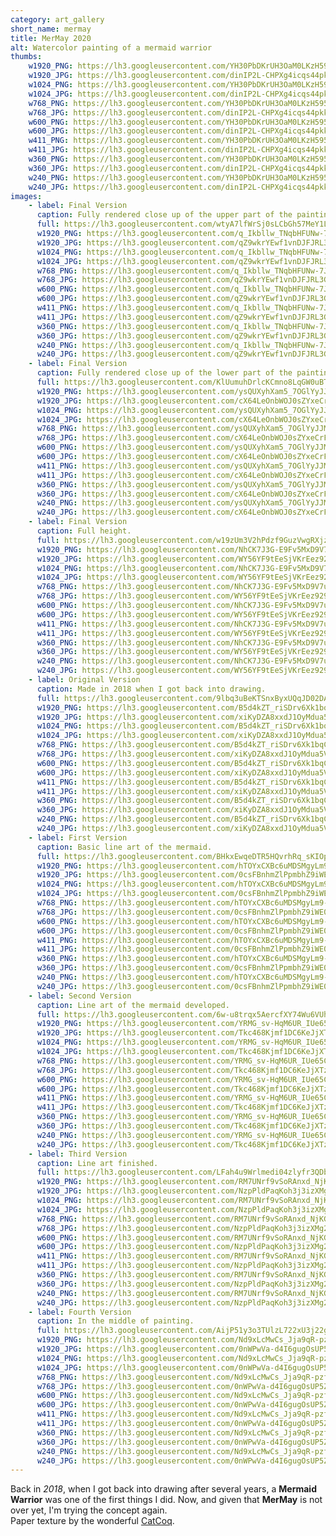 ```yaml
---
category: art_gallery
short_name: mermay
title: MerMay 2020
alt: Watercolor painting of a mermaid warrior
thumbs:
    w1920_PNG: https://lh3.googleusercontent.com/YH30PbDKrUH3OaM0LKzH5957LNFysIUZljw5xT2jABJ69hhwMwUWnX1pUw20eLyHBjqZw9bQvFXgXOuyz4tbPQ1cPdBUaQJg5mHKEq_j9NSVDcr8DGeI_MBeiCDeeIOyQwy5LbJepg=w355
    w1920_JPG: https://lh3.googleusercontent.com/dinIP2L-CHPXg4icqs44pkkKjjV0JP9GoimLmeTlV3fj_azr4Tuzg_tqRXqkekMgjM1ofkLQZ5jBKjN0jpE2iVkrz6f5hX7HQFkIPag7HOX8C99RbLslaOkmftyKv7GD-8Ue3E1_hA=w355
    w1024_PNG: https://lh3.googleusercontent.com/YH30PbDKrUH3OaM0LKzH5957LNFysIUZljw5xT2jABJ69hhwMwUWnX1pUw20eLyHBjqZw9bQvFXgXOuyz4tbPQ1cPdBUaQJg5mHKEq_j9NSVDcr8DGeI_MBeiCDeeIOyQwy5LbJepg=w284
    w1024_JPG: https://lh3.googleusercontent.com/dinIP2L-CHPXg4icqs44pkkKjjV0JP9GoimLmeTlV3fj_azr4Tuzg_tqRXqkekMgjM1ofkLQZ5jBKjN0jpE2iVkrz6f5hX7HQFkIPag7HOX8C99RbLslaOkmftyKv7GD-8Ue3E1_hA=w284
    w768_PNG: https://lh3.googleusercontent.com/YH30PbDKrUH3OaM0LKzH5957LNFysIUZljw5xT2jABJ69hhwMwUWnX1pUw20eLyHBjqZw9bQvFXgXOuyz4tbPQ1cPdBUaQJg5mHKEq_j9NSVDcr8DGeI_MBeiCDeeIOyQwy5LbJepg=w213
    w768_JPG: https://lh3.googleusercontent.com/dinIP2L-CHPXg4icqs44pkkKjjV0JP9GoimLmeTlV3fj_azr4Tuzg_tqRXqkekMgjM1ofkLQZ5jBKjN0jpE2iVkrz6f5hX7HQFkIPag7HOX8C99RbLslaOkmftyKv7GD-8Ue3E1_hA=w213
    w600_PNG: https://lh3.googleusercontent.com/YH30PbDKrUH3OaM0LKzH5957LNFysIUZljw5xT2jABJ69hhwMwUWnX1pUw20eLyHBjqZw9bQvFXgXOuyz4tbPQ1cPdBUaQJg5mHKEq_j9NSVDcr8DGeI_MBeiCDeeIOyQwy5LbJepg=w166
    w600_JPG: https://lh3.googleusercontent.com/dinIP2L-CHPXg4icqs44pkkKjjV0JP9GoimLmeTlV3fj_azr4Tuzg_tqRXqkekMgjM1ofkLQZ5jBKjN0jpE2iVkrz6f5hX7HQFkIPag7HOX8C99RbLslaOkmftyKv7GD-8Ue3E1_hA=w166
    w411_PNG: https://lh3.googleusercontent.com/YH30PbDKrUH3OaM0LKzH5957LNFysIUZljw5xT2jABJ69hhwMwUWnX1pUw20eLyHBjqZw9bQvFXgXOuyz4tbPQ1cPdBUaQJg5mHKEq_j9NSVDcr8DGeI_MBeiCDeeIOyQwy5LbJepg=w114
    w411_JPG: https://lh3.googleusercontent.com/dinIP2L-CHPXg4icqs44pkkKjjV0JP9GoimLmeTlV3fj_azr4Tuzg_tqRXqkekMgjM1ofkLQZ5jBKjN0jpE2iVkrz6f5hX7HQFkIPag7HOX8C99RbLslaOkmftyKv7GD-8Ue3E1_hA=w114
    w360_PNG: https://lh3.googleusercontent.com/YH30PbDKrUH3OaM0LKzH5957LNFysIUZljw5xT2jABJ69hhwMwUWnX1pUw20eLyHBjqZw9bQvFXgXOuyz4tbPQ1cPdBUaQJg5mHKEq_j9NSVDcr8DGeI_MBeiCDeeIOyQwy5LbJepg=w100
    w360_JPG: https://lh3.googleusercontent.com/dinIP2L-CHPXg4icqs44pkkKjjV0JP9GoimLmeTlV3fj_azr4Tuzg_tqRXqkekMgjM1ofkLQZ5jBKjN0jpE2iVkrz6f5hX7HQFkIPag7HOX8C99RbLslaOkmftyKv7GD-8Ue3E1_hA=w100
    w240_PNG: https://lh3.googleusercontent.com/YH30PbDKrUH3OaM0LKzH5957LNFysIUZljw5xT2jABJ69hhwMwUWnX1pUw20eLyHBjqZw9bQvFXgXOuyz4tbPQ1cPdBUaQJg5mHKEq_j9NSVDcr8DGeI_MBeiCDeeIOyQwy5LbJepg=w66
    w240_JPG: https://lh3.googleusercontent.com/dinIP2L-CHPXg4icqs44pkkKjjV0JP9GoimLmeTlV3fj_azr4Tuzg_tqRXqkekMgjM1ofkLQZ5jBKjN0jpE2iVkrz6f5hX7HQFkIPag7HOX8C99RbLslaOkmftyKv7GD-8Ue3E1_hA=w66
images:
    - label: Final Version
      caption: Fully rendered close up of the upper part of the painting.
      full: https://lh3.googleusercontent.com/wtyA7lfWrSj0sLCbGh57MeY1LkE6mTUFns6nl-5hWAoBRqNFVHgeQH78487v-dgIY0dLLCwSzOrykNjWvrqA-C3-Dfs_0DttfN-CMBzEJ2fMNmTFcw9m8kEZQNDI8ElD0bvgVzwKmw=w1080-h1080
      w1920_PNG: https://lh3.googleusercontent.com/q_Ikbllw_TNqbHFUNw-7JKox13sLxiaMLi8Ek1pPZODTN7i0sMAYRmQ2tvNtVw1STV1Cm-avOwbNXLBgIN8u0lDSgEErPPTtXaW9DDD86oXlpzRKekLttUyNCr3Sk55-AHXMHw8kXQ=w850
      w1920_JPG: https://lh3.googleusercontent.com/qZ9wkrYEwf1vnDJFJRL3GPxZBfOfRDJ2oapBEaiQ0wXTi8Yg-rbBc6DCG-icjLfY4LTtNUz-_7vu5NzV6P2hlKRRGZMLeICb20lx9RR6ZDBn7-aKbUMb5_z0Lt8N1R1ogHqaMEL6cg=w850
      w1024_PNG: https://lh3.googleusercontent.com/q_Ikbllw_TNqbHFUNw-7JKox13sLxiaMLi8Ek1pPZODTN7i0sMAYRmQ2tvNtVw1STV1Cm-avOwbNXLBgIN8u0lDSgEErPPTtXaW9DDD86oXlpzRKekLttUyNCr3Sk55-AHXMHw8kXQ=w711
      w1024_JPG: https://lh3.googleusercontent.com/qZ9wkrYEwf1vnDJFJRL3GPxZBfOfRDJ2oapBEaiQ0wXTi8Yg-rbBc6DCG-icjLfY4LTtNUz-_7vu5NzV6P2hlKRRGZMLeICb20lx9RR6ZDBn7-aKbUMb5_z0Lt8N1R1ogHqaMEL6cg=w711
      w768_PNG: https://lh3.googleusercontent.com/q_Ikbllw_TNqbHFUNw-7JKox13sLxiaMLi8Ek1pPZODTN7i0sMAYRmQ2tvNtVw1STV1Cm-avOwbNXLBgIN8u0lDSgEErPPTtXaW9DDD86oXlpzRKekLttUyNCr3Sk55-AHXMHw8kXQ=w533
      w768_JPG: https://lh3.googleusercontent.com/qZ9wkrYEwf1vnDJFJRL3GPxZBfOfRDJ2oapBEaiQ0wXTi8Yg-rbBc6DCG-icjLfY4LTtNUz-_7vu5NzV6P2hlKRRGZMLeICb20lx9RR6ZDBn7-aKbUMb5_z0Lt8N1R1ogHqaMEL6cg=w533
      w600_PNG: https://lh3.googleusercontent.com/q_Ikbllw_TNqbHFUNw-7JKox13sLxiaMLi8Ek1pPZODTN7i0sMAYRmQ2tvNtVw1STV1Cm-avOwbNXLBgIN8u0lDSgEErPPTtXaW9DDD86oXlpzRKekLttUyNCr3Sk55-AHXMHw8kXQ=w416
      w600_JPG: https://lh3.googleusercontent.com/qZ9wkrYEwf1vnDJFJRL3GPxZBfOfRDJ2oapBEaiQ0wXTi8Yg-rbBc6DCG-icjLfY4LTtNUz-_7vu5NzV6P2hlKRRGZMLeICb20lx9RR6ZDBn7-aKbUMb5_z0Lt8N1R1ogHqaMEL6cg=w416
      w411_PNG: https://lh3.googleusercontent.com/q_Ikbllw_TNqbHFUNw-7JKox13sLxiaMLi8Ek1pPZODTN7i0sMAYRmQ2tvNtVw1STV1Cm-avOwbNXLBgIN8u0lDSgEErPPTtXaW9DDD86oXlpzRKekLttUyNCr3Sk55-AHXMHw8kXQ=w285
      w411_JPG: https://lh3.googleusercontent.com/qZ9wkrYEwf1vnDJFJRL3GPxZBfOfRDJ2oapBEaiQ0wXTi8Yg-rbBc6DCG-icjLfY4LTtNUz-_7vu5NzV6P2hlKRRGZMLeICb20lx9RR6ZDBn7-aKbUMb5_z0Lt8N1R1ogHqaMEL6cg=w285
      w360_PNG: https://lh3.googleusercontent.com/q_Ikbllw_TNqbHFUNw-7JKox13sLxiaMLi8Ek1pPZODTN7i0sMAYRmQ2tvNtVw1STV1Cm-avOwbNXLBgIN8u0lDSgEErPPTtXaW9DDD86oXlpzRKekLttUyNCr3Sk55-AHXMHw8kXQ=w250
      w360_JPG: https://lh3.googleusercontent.com/qZ9wkrYEwf1vnDJFJRL3GPxZBfOfRDJ2oapBEaiQ0wXTi8Yg-rbBc6DCG-icjLfY4LTtNUz-_7vu5NzV6P2hlKRRGZMLeICb20lx9RR6ZDBn7-aKbUMb5_z0Lt8N1R1ogHqaMEL6cg=w250
      w240_PNG: https://lh3.googleusercontent.com/q_Ikbllw_TNqbHFUNw-7JKox13sLxiaMLi8Ek1pPZODTN7i0sMAYRmQ2tvNtVw1STV1Cm-avOwbNXLBgIN8u0lDSgEErPPTtXaW9DDD86oXlpzRKekLttUyNCr3Sk55-AHXMHw8kXQ=w166
      w240_JPG: https://lh3.googleusercontent.com/qZ9wkrYEwf1vnDJFJRL3GPxZBfOfRDJ2oapBEaiQ0wXTi8Yg-rbBc6DCG-icjLfY4LTtNUz-_7vu5NzV6P2hlKRRGZMLeICb20lx9RR6ZDBn7-aKbUMb5_z0Lt8N1R1ogHqaMEL6cg=w166
    - label: Final Version
      caption: Fully rendered close up of the lower part of the painting.
      full: https://lh3.googleusercontent.com/KlUumuhDrlcKCmno8LqGW0uBTWxVA02jO6UUMiRbKlHutvJ3NVmm5tHRjDiM7vz93fanM1SkeipeOA6fZwaLezYRDdc-SBwyEQ9prgwhg8tHlQjZgW1ZZYYw277UiUpo6_GKGQFVyg=w1080-h1080
      w1920_PNG: https://lh3.googleusercontent.com/ysQUXyhXam5_7OGlYyJJM4o1BItO3rklJk2H1Rjn5zwsqnG23MNriuFYeupljtKh5rXvSzCkqlsSbBB0YrZFkAfVvQJ0EMKk5Q0wkvK1BQxYw53UByoAi8YkLJIAO3GVKYBLpotyKg=w850
      w1920_JPG: https://lh3.googleusercontent.com/cX64LeOnbWOJ0sZYxeCrFz919RSf3nLjBalIkvTQqIOVcozk2vuKQml1Pzfu4m8ImZWN5wv1L6dKx493pbCUw1tqCJo-68gV0waLR4R4gsUfeiYlURh00dwkBdDTfrmJ-jRoxHWpLA=w850
      w1024_PNG: https://lh3.googleusercontent.com/ysQUXyhXam5_7OGlYyJJM4o1BItO3rklJk2H1Rjn5zwsqnG23MNriuFYeupljtKh5rXvSzCkqlsSbBB0YrZFkAfVvQJ0EMKk5Q0wkvK1BQxYw53UByoAi8YkLJIAO3GVKYBLpotyKg=w711
      w1024_JPG: https://lh3.googleusercontent.com/cX64LeOnbWOJ0sZYxeCrFz919RSf3nLjBalIkvTQqIOVcozk2vuKQml1Pzfu4m8ImZWN5wv1L6dKx493pbCUw1tqCJo-68gV0waLR4R4gsUfeiYlURh00dwkBdDTfrmJ-jRoxHWpLA=w711
      w768_PNG: https://lh3.googleusercontent.com/ysQUXyhXam5_7OGlYyJJM4o1BItO3rklJk2H1Rjn5zwsqnG23MNriuFYeupljtKh5rXvSzCkqlsSbBB0YrZFkAfVvQJ0EMKk5Q0wkvK1BQxYw53UByoAi8YkLJIAO3GVKYBLpotyKg=w533
      w768_JPG: https://lh3.googleusercontent.com/cX64LeOnbWOJ0sZYxeCrFz919RSf3nLjBalIkvTQqIOVcozk2vuKQml1Pzfu4m8ImZWN5wv1L6dKx493pbCUw1tqCJo-68gV0waLR4R4gsUfeiYlURh00dwkBdDTfrmJ-jRoxHWpLA=w533
      w600_PNG: https://lh3.googleusercontent.com/ysQUXyhXam5_7OGlYyJJM4o1BItO3rklJk2H1Rjn5zwsqnG23MNriuFYeupljtKh5rXvSzCkqlsSbBB0YrZFkAfVvQJ0EMKk5Q0wkvK1BQxYw53UByoAi8YkLJIAO3GVKYBLpotyKg=w416
      w600_JPG: https://lh3.googleusercontent.com/cX64LeOnbWOJ0sZYxeCrFz919RSf3nLjBalIkvTQqIOVcozk2vuKQml1Pzfu4m8ImZWN5wv1L6dKx493pbCUw1tqCJo-68gV0waLR4R4gsUfeiYlURh00dwkBdDTfrmJ-jRoxHWpLA=w416
      w411_PNG: https://lh3.googleusercontent.com/ysQUXyhXam5_7OGlYyJJM4o1BItO3rklJk2H1Rjn5zwsqnG23MNriuFYeupljtKh5rXvSzCkqlsSbBB0YrZFkAfVvQJ0EMKk5Q0wkvK1BQxYw53UByoAi8YkLJIAO3GVKYBLpotyKg=w285
      w411_JPG: https://lh3.googleusercontent.com/cX64LeOnbWOJ0sZYxeCrFz919RSf3nLjBalIkvTQqIOVcozk2vuKQml1Pzfu4m8ImZWN5wv1L6dKx493pbCUw1tqCJo-68gV0waLR4R4gsUfeiYlURh00dwkBdDTfrmJ-jRoxHWpLA=w285
      w360_PNG: https://lh3.googleusercontent.com/ysQUXyhXam5_7OGlYyJJM4o1BItO3rklJk2H1Rjn5zwsqnG23MNriuFYeupljtKh5rXvSzCkqlsSbBB0YrZFkAfVvQJ0EMKk5Q0wkvK1BQxYw53UByoAi8YkLJIAO3GVKYBLpotyKg=w250
      w360_JPG: https://lh3.googleusercontent.com/cX64LeOnbWOJ0sZYxeCrFz919RSf3nLjBalIkvTQqIOVcozk2vuKQml1Pzfu4m8ImZWN5wv1L6dKx493pbCUw1tqCJo-68gV0waLR4R4gsUfeiYlURh00dwkBdDTfrmJ-jRoxHWpLA=w250
      w240_PNG: https://lh3.googleusercontent.com/ysQUXyhXam5_7OGlYyJJM4o1BItO3rklJk2H1Rjn5zwsqnG23MNriuFYeupljtKh5rXvSzCkqlsSbBB0YrZFkAfVvQJ0EMKk5Q0wkvK1BQxYw53UByoAi8YkLJIAO3GVKYBLpotyKg=w166
      w240_JPG: https://lh3.googleusercontent.com/cX64LeOnbWOJ0sZYxeCrFz919RSf3nLjBalIkvTQqIOVcozk2vuKQml1Pzfu4m8ImZWN5wv1L6dKx493pbCUw1tqCJo-68gV0waLR4R4gsUfeiYlURh00dwkBdDTfrmJ-jRoxHWpLA=w166
    - label: Final Version
      caption: Full height.
      full: https://lh3.googleusercontent.com/w19zUm3V2hPdzf9GuzVwgRXjzDiBeBB5l8KaUoLq4oMBAKIKITjlsh7GCSOFW9nN90HBhYGH5HeDCAy8RvZ9iOoCr6sr3Gu2j2WV0JpISvwX7jDR0pyxyYRT-6tAhFpFO9ceMIsP-w=w1080-h1080
      w1920_PNG: https://lh3.googleusercontent.com/NhCK7J3G-E9Fv5MxD9V7uJQP7Aka-0xuqxN96m50FU4nl-1-UTa4KrO9DJ5MvqMaMr-p-cbj9HZisdwneMVoP7hiASPUsBa9zTUq40FOda7gL3wN4YE3kMoWyiM3G57g82-7Nk1DuQ=w850
      w1920_JPG: https://lh3.googleusercontent.com/WY56YF9tEeSjVKrEez929vUjkIITK1hSh_v7HTNIOfxaPSw-kNal2PZx420rousA58rdckJ872TKGAPudvMSRY_ImmI64LfC6DRtI68_I61pj5RI4nzGSMHWT3YU5Bqs7BAX_QdKAg=w850
      w1024_PNG: https://lh3.googleusercontent.com/NhCK7J3G-E9Fv5MxD9V7uJQP7Aka-0xuqxN96m50FU4nl-1-UTa4KrO9DJ5MvqMaMr-p-cbj9HZisdwneMVoP7hiASPUsBa9zTUq40FOda7gL3wN4YE3kMoWyiM3G57g82-7Nk1DuQ=w711
      w1024_JPG: https://lh3.googleusercontent.com/WY56YF9tEeSjVKrEez929vUjkIITK1hSh_v7HTNIOfxaPSw-kNal2PZx420rousA58rdckJ872TKGAPudvMSRY_ImmI64LfC6DRtI68_I61pj5RI4nzGSMHWT3YU5Bqs7BAX_QdKAg=w711
      w768_PNG: https://lh3.googleusercontent.com/NhCK7J3G-E9Fv5MxD9V7uJQP7Aka-0xuqxN96m50FU4nl-1-UTa4KrO9DJ5MvqMaMr-p-cbj9HZisdwneMVoP7hiASPUsBa9zTUq40FOda7gL3wN4YE3kMoWyiM3G57g82-7Nk1DuQ=w533
      w768_JPG: https://lh3.googleusercontent.com/WY56YF9tEeSjVKrEez929vUjkIITK1hSh_v7HTNIOfxaPSw-kNal2PZx420rousA58rdckJ872TKGAPudvMSRY_ImmI64LfC6DRtI68_I61pj5RI4nzGSMHWT3YU5Bqs7BAX_QdKAg=w533
      w600_PNG: https://lh3.googleusercontent.com/NhCK7J3G-E9Fv5MxD9V7uJQP7Aka-0xuqxN96m50FU4nl-1-UTa4KrO9DJ5MvqMaMr-p-cbj9HZisdwneMVoP7hiASPUsBa9zTUq40FOda7gL3wN4YE3kMoWyiM3G57g82-7Nk1DuQ=w416
      w600_JPG: https://lh3.googleusercontent.com/WY56YF9tEeSjVKrEez929vUjkIITK1hSh_v7HTNIOfxaPSw-kNal2PZx420rousA58rdckJ872TKGAPudvMSRY_ImmI64LfC6DRtI68_I61pj5RI4nzGSMHWT3YU5Bqs7BAX_QdKAg=w416
      w411_PNG: https://lh3.googleusercontent.com/NhCK7J3G-E9Fv5MxD9V7uJQP7Aka-0xuqxN96m50FU4nl-1-UTa4KrO9DJ5MvqMaMr-p-cbj9HZisdwneMVoP7hiASPUsBa9zTUq40FOda7gL3wN4YE3kMoWyiM3G57g82-7Nk1DuQ=w285
      w411_JPG: https://lh3.googleusercontent.com/WY56YF9tEeSjVKrEez929vUjkIITK1hSh_v7HTNIOfxaPSw-kNal2PZx420rousA58rdckJ872TKGAPudvMSRY_ImmI64LfC6DRtI68_I61pj5RI4nzGSMHWT3YU5Bqs7BAX_QdKAg=w285
      w360_PNG: https://lh3.googleusercontent.com/NhCK7J3G-E9Fv5MxD9V7uJQP7Aka-0xuqxN96m50FU4nl-1-UTa4KrO9DJ5MvqMaMr-p-cbj9HZisdwneMVoP7hiASPUsBa9zTUq40FOda7gL3wN4YE3kMoWyiM3G57g82-7Nk1DuQ=w250
      w360_JPG: https://lh3.googleusercontent.com/WY56YF9tEeSjVKrEez929vUjkIITK1hSh_v7HTNIOfxaPSw-kNal2PZx420rousA58rdckJ872TKGAPudvMSRY_ImmI64LfC6DRtI68_I61pj5RI4nzGSMHWT3YU5Bqs7BAX_QdKAg=w250
      w240_PNG: https://lh3.googleusercontent.com/NhCK7J3G-E9Fv5MxD9V7uJQP7Aka-0xuqxN96m50FU4nl-1-UTa4KrO9DJ5MvqMaMr-p-cbj9HZisdwneMVoP7hiASPUsBa9zTUq40FOda7gL3wN4YE3kMoWyiM3G57g82-7Nk1DuQ=w166
      w240_JPG: https://lh3.googleusercontent.com/WY56YF9tEeSjVKrEez929vUjkIITK1hSh_v7HTNIOfxaPSw-kNal2PZx420rousA58rdckJ872TKGAPudvMSRY_ImmI64LfC6DRtI68_I61pj5RI4nzGSMHWT3YU5Bqs7BAX_QdKAg=w166
    - label: Original Version
      caption: Made in 2018 when I got back into drawing.
      full: https://lh3.googleusercontent.com/9lbq3uBeKTSnxByxUQqJD02DA4GyZIQpOWAKpBuq-a94xWKvWvaDVXxGeAFM8GdA1RlnWvMzoRHnYJyuT4xul_9OdgySFozhSlqGg1iSSLRMWcMtnzUWOff0csTlE00v2wLPT0X0wA=w1080-h1080
      w1920_PNG: https://lh3.googleusercontent.com/B5d4kZT_riSDrv6Xk1bqC8VsgxFfPezPyr9OCa1aVvf67WejJ0vGEIqxVCEWUL7bixRR9wo9KxmZCX6vEM4qi3l4He6DB-5pvgQGLi1xy9E7tXzy3YJsXU6Y7gXEiidBf9vihStm_w=w850
      w1920_JPG: https://lh3.googleusercontent.com/xiKyDZA8xxdJ1OyMdua5V3--LjdOe6r6gg4MZ4-AtRmOGi6smypsCt_SIZGBysHIQ-E_vpi1rZbb4hbfHJ22vbIhyU6shya2zlT2ie4pCRl1j549RBGMBD_sizFVNNdX4Bk-WcwiUQ=w850
      w1024_PNG: https://lh3.googleusercontent.com/B5d4kZT_riSDrv6Xk1bqC8VsgxFfPezPyr9OCa1aVvf67WejJ0vGEIqxVCEWUL7bixRR9wo9KxmZCX6vEM4qi3l4He6DB-5pvgQGLi1xy9E7tXzy3YJsXU6Y7gXEiidBf9vihStm_w=w711
      w1024_JPG: https://lh3.googleusercontent.com/xiKyDZA8xxdJ1OyMdua5V3--LjdOe6r6gg4MZ4-AtRmOGi6smypsCt_SIZGBysHIQ-E_vpi1rZbb4hbfHJ22vbIhyU6shya2zlT2ie4pCRl1j549RBGMBD_sizFVNNdX4Bk-WcwiUQ=w711
      w768_PNG: https://lh3.googleusercontent.com/B5d4kZT_riSDrv6Xk1bqC8VsgxFfPezPyr9OCa1aVvf67WejJ0vGEIqxVCEWUL7bixRR9wo9KxmZCX6vEM4qi3l4He6DB-5pvgQGLi1xy9E7tXzy3YJsXU6Y7gXEiidBf9vihStm_w=w533
      w768_JPG: https://lh3.googleusercontent.com/xiKyDZA8xxdJ1OyMdua5V3--LjdOe6r6gg4MZ4-AtRmOGi6smypsCt_SIZGBysHIQ-E_vpi1rZbb4hbfHJ22vbIhyU6shya2zlT2ie4pCRl1j549RBGMBD_sizFVNNdX4Bk-WcwiUQ=w533
      w600_PNG: https://lh3.googleusercontent.com/B5d4kZT_riSDrv6Xk1bqC8VsgxFfPezPyr9OCa1aVvf67WejJ0vGEIqxVCEWUL7bixRR9wo9KxmZCX6vEM4qi3l4He6DB-5pvgQGLi1xy9E7tXzy3YJsXU6Y7gXEiidBf9vihStm_w=w416
      w600_JPG: https://lh3.googleusercontent.com/xiKyDZA8xxdJ1OyMdua5V3--LjdOe6r6gg4MZ4-AtRmOGi6smypsCt_SIZGBysHIQ-E_vpi1rZbb4hbfHJ22vbIhyU6shya2zlT2ie4pCRl1j549RBGMBD_sizFVNNdX4Bk-WcwiUQ=w416
      w411_PNG: https://lh3.googleusercontent.com/B5d4kZT_riSDrv6Xk1bqC8VsgxFfPezPyr9OCa1aVvf67WejJ0vGEIqxVCEWUL7bixRR9wo9KxmZCX6vEM4qi3l4He6DB-5pvgQGLi1xy9E7tXzy3YJsXU6Y7gXEiidBf9vihStm_w=w285
      w411_JPG: https://lh3.googleusercontent.com/xiKyDZA8xxdJ1OyMdua5V3--LjdOe6r6gg4MZ4-AtRmOGi6smypsCt_SIZGBysHIQ-E_vpi1rZbb4hbfHJ22vbIhyU6shya2zlT2ie4pCRl1j549RBGMBD_sizFVNNdX4Bk-WcwiUQ=w285
      w360_PNG: https://lh3.googleusercontent.com/B5d4kZT_riSDrv6Xk1bqC8VsgxFfPezPyr9OCa1aVvf67WejJ0vGEIqxVCEWUL7bixRR9wo9KxmZCX6vEM4qi3l4He6DB-5pvgQGLi1xy9E7tXzy3YJsXU6Y7gXEiidBf9vihStm_w=w250
      w360_JPG: https://lh3.googleusercontent.com/xiKyDZA8xxdJ1OyMdua5V3--LjdOe6r6gg4MZ4-AtRmOGi6smypsCt_SIZGBysHIQ-E_vpi1rZbb4hbfHJ22vbIhyU6shya2zlT2ie4pCRl1j549RBGMBD_sizFVNNdX4Bk-WcwiUQ=w250
      w240_PNG: https://lh3.googleusercontent.com/B5d4kZT_riSDrv6Xk1bqC8VsgxFfPezPyr9OCa1aVvf67WejJ0vGEIqxVCEWUL7bixRR9wo9KxmZCX6vEM4qi3l4He6DB-5pvgQGLi1xy9E7tXzy3YJsXU6Y7gXEiidBf9vihStm_w=w166
      w240_JPG: https://lh3.googleusercontent.com/xiKyDZA8xxdJ1OyMdua5V3--LjdOe6r6gg4MZ4-AtRmOGi6smypsCt_SIZGBysHIQ-E_vpi1rZbb4hbfHJ22vbIhyU6shya2zlT2ie4pCRl1j549RBGMBD_sizFVNNdX4Bk-WcwiUQ=w166
    - label: First Version
      caption: Basic line art of the mermaid.
      full: https://lh3.googleusercontent.com/BHkxEwqeDTR5HQvrhRq_sKIOpJefLOgu4wbOdY-_LxUsAHi7y_W9aMz-4KHZGSAOUyDkOSW2iRWjzuZaNSjF4yR19f5Y_plZK6FINhEMuOfnGC0ihq7zooPgFhz0yHIR9kY5HKcaEg=w1080-h1080
      w1920_PNG: https://lh3.googleusercontent.com/hTOYxCXBc6uMDSMgyLm9-r8njfzjCif06Kkt3GUbJlfSYIeLoMKIZQvTM123Nd6jS166P-1KMQ-I8lO6jAd-aB7QGlgZ6ovW2zAJDHKMhZDr_7-xRrA03JTFKjmRl9cPrR9rjog01g=w850
      w1920_JPG: https://lh3.googleusercontent.com/0csFBnhmZlPpmbhZ9iWE0_AVt5zEX_PFlH5dGAb5Rd7a2h8QjyoWqnSdCrK_wqx8X7-FbqlumJEl0Jq8QvrWp5NFvs2y5c4z066JMRVLCX5wnCfj1d0dFDHiiyGLY1lqQmZG2fTAxQ=w850
      w1024_PNG: https://lh3.googleusercontent.com/hTOYxCXBc6uMDSMgyLm9-r8njfzjCif06Kkt3GUbJlfSYIeLoMKIZQvTM123Nd6jS166P-1KMQ-I8lO6jAd-aB7QGlgZ6ovW2zAJDHKMhZDr_7-xRrA03JTFKjmRl9cPrR9rjog01g=w711
      w1024_JPG: https://lh3.googleusercontent.com/0csFBnhmZlPpmbhZ9iWE0_AVt5zEX_PFlH5dGAb5Rd7a2h8QjyoWqnSdCrK_wqx8X7-FbqlumJEl0Jq8QvrWp5NFvs2y5c4z066JMRVLCX5wnCfj1d0dFDHiiyGLY1lqQmZG2fTAxQ=w711
      w768_PNG: https://lh3.googleusercontent.com/hTOYxCXBc6uMDSMgyLm9-r8njfzjCif06Kkt3GUbJlfSYIeLoMKIZQvTM123Nd6jS166P-1KMQ-I8lO6jAd-aB7QGlgZ6ovW2zAJDHKMhZDr_7-xRrA03JTFKjmRl9cPrR9rjog01g=w533
      w768_JPG: https://lh3.googleusercontent.com/0csFBnhmZlPpmbhZ9iWE0_AVt5zEX_PFlH5dGAb5Rd7a2h8QjyoWqnSdCrK_wqx8X7-FbqlumJEl0Jq8QvrWp5NFvs2y5c4z066JMRVLCX5wnCfj1d0dFDHiiyGLY1lqQmZG2fTAxQ=w533
      w600_PNG: https://lh3.googleusercontent.com/hTOYxCXBc6uMDSMgyLm9-r8njfzjCif06Kkt3GUbJlfSYIeLoMKIZQvTM123Nd6jS166P-1KMQ-I8lO6jAd-aB7QGlgZ6ovW2zAJDHKMhZDr_7-xRrA03JTFKjmRl9cPrR9rjog01g=w416
      w600_JPG: https://lh3.googleusercontent.com/0csFBnhmZlPpmbhZ9iWE0_AVt5zEX_PFlH5dGAb5Rd7a2h8QjyoWqnSdCrK_wqx8X7-FbqlumJEl0Jq8QvrWp5NFvs2y5c4z066JMRVLCX5wnCfj1d0dFDHiiyGLY1lqQmZG2fTAxQ=w416
      w411_PNG: https://lh3.googleusercontent.com/hTOYxCXBc6uMDSMgyLm9-r8njfzjCif06Kkt3GUbJlfSYIeLoMKIZQvTM123Nd6jS166P-1KMQ-I8lO6jAd-aB7QGlgZ6ovW2zAJDHKMhZDr_7-xRrA03JTFKjmRl9cPrR9rjog01g=w285
      w411_JPG: https://lh3.googleusercontent.com/0csFBnhmZlPpmbhZ9iWE0_AVt5zEX_PFlH5dGAb5Rd7a2h8QjyoWqnSdCrK_wqx8X7-FbqlumJEl0Jq8QvrWp5NFvs2y5c4z066JMRVLCX5wnCfj1d0dFDHiiyGLY1lqQmZG2fTAxQ=w285
      w360_PNG: https://lh3.googleusercontent.com/hTOYxCXBc6uMDSMgyLm9-r8njfzjCif06Kkt3GUbJlfSYIeLoMKIZQvTM123Nd6jS166P-1KMQ-I8lO6jAd-aB7QGlgZ6ovW2zAJDHKMhZDr_7-xRrA03JTFKjmRl9cPrR9rjog01g=w250
      w360_JPG: https://lh3.googleusercontent.com/0csFBnhmZlPpmbhZ9iWE0_AVt5zEX_PFlH5dGAb5Rd7a2h8QjyoWqnSdCrK_wqx8X7-FbqlumJEl0Jq8QvrWp5NFvs2y5c4z066JMRVLCX5wnCfj1d0dFDHiiyGLY1lqQmZG2fTAxQ=w250
      w240_PNG: https://lh3.googleusercontent.com/hTOYxCXBc6uMDSMgyLm9-r8njfzjCif06Kkt3GUbJlfSYIeLoMKIZQvTM123Nd6jS166P-1KMQ-I8lO6jAd-aB7QGlgZ6ovW2zAJDHKMhZDr_7-xRrA03JTFKjmRl9cPrR9rjog01g=w166
      w240_JPG: https://lh3.googleusercontent.com/0csFBnhmZlPpmbhZ9iWE0_AVt5zEX_PFlH5dGAb5Rd7a2h8QjyoWqnSdCrK_wqx8X7-FbqlumJEl0Jq8QvrWp5NFvs2y5c4z066JMRVLCX5wnCfj1d0dFDHiiyGLY1lqQmZG2fTAxQ=w166
    - label: Second Version
      caption: Line art of the mermaid developed.
      full: https://lh3.googleusercontent.com/6w-u8trqx5AercfXY74Wu6VUh3MC08uNDI6cDaCN_B0vd-Ht-mPD3KnLBiSdzgtrJloO_XauOjSAM17FvcmQP1u02B44qW3NY4PzmDpLrFIsiMiemQtNLwzRrn-YsLSlsRTY_8YCqA=w1080-h1080
      w1920_PNG: https://lh3.googleusercontent.com/YRMG_sv-HqM6UR_IUe65Co9q_m3-noCeNDsaZew7GqoXSeX4d5ACwdHXgFDZIUrpngevypCdARtin10ZmYbjYd0J2xGXvDfzKdI55eg-WILDH_F_PlCfzusQ5TbFSztqlou3BQyXAg=w850
      w1920_JPG: https://lh3.googleusercontent.com/Tkc468Kjmf1DC6KeJjXTz_mCYkuQ9d4HkM8jveG-_sHyfEtZ0QY4EpNxGIf5d_KYkikb9brQ2Q7cW0wTkIVrL2K0CotLZ_FXya32dFufl3_qWNtk9-OkrBNC1QqjQqh0iaxmGDTXlQ=w850
      w1024_PNG: https://lh3.googleusercontent.com/YRMG_sv-HqM6UR_IUe65Co9q_m3-noCeNDsaZew7GqoXSeX4d5ACwdHXgFDZIUrpngevypCdARtin10ZmYbjYd0J2xGXvDfzKdI55eg-WILDH_F_PlCfzusQ5TbFSztqlou3BQyXAg=w711
      w1024_JPG: https://lh3.googleusercontent.com/Tkc468Kjmf1DC6KeJjXTz_mCYkuQ9d4HkM8jveG-_sHyfEtZ0QY4EpNxGIf5d_KYkikb9brQ2Q7cW0wTkIVrL2K0CotLZ_FXya32dFufl3_qWNtk9-OkrBNC1QqjQqh0iaxmGDTXlQ=w711
      w768_PNG: https://lh3.googleusercontent.com/YRMG_sv-HqM6UR_IUe65Co9q_m3-noCeNDsaZew7GqoXSeX4d5ACwdHXgFDZIUrpngevypCdARtin10ZmYbjYd0J2xGXvDfzKdI55eg-WILDH_F_PlCfzusQ5TbFSztqlou3BQyXAg=w533
      w768_JPG: https://lh3.googleusercontent.com/Tkc468Kjmf1DC6KeJjXTz_mCYkuQ9d4HkM8jveG-_sHyfEtZ0QY4EpNxGIf5d_KYkikb9brQ2Q7cW0wTkIVrL2K0CotLZ_FXya32dFufl3_qWNtk9-OkrBNC1QqjQqh0iaxmGDTXlQ=w533
      w600_PNG: https://lh3.googleusercontent.com/YRMG_sv-HqM6UR_IUe65Co9q_m3-noCeNDsaZew7GqoXSeX4d5ACwdHXgFDZIUrpngevypCdARtin10ZmYbjYd0J2xGXvDfzKdI55eg-WILDH_F_PlCfzusQ5TbFSztqlou3BQyXAg=w416
      w600_JPG: https://lh3.googleusercontent.com/Tkc468Kjmf1DC6KeJjXTz_mCYkuQ9d4HkM8jveG-_sHyfEtZ0QY4EpNxGIf5d_KYkikb9brQ2Q7cW0wTkIVrL2K0CotLZ_FXya32dFufl3_qWNtk9-OkrBNC1QqjQqh0iaxmGDTXlQ=w416
      w411_PNG: https://lh3.googleusercontent.com/YRMG_sv-HqM6UR_IUe65Co9q_m3-noCeNDsaZew7GqoXSeX4d5ACwdHXgFDZIUrpngevypCdARtin10ZmYbjYd0J2xGXvDfzKdI55eg-WILDH_F_PlCfzusQ5TbFSztqlou3BQyXAg=w285
      w411_JPG: https://lh3.googleusercontent.com/Tkc468Kjmf1DC6KeJjXTz_mCYkuQ9d4HkM8jveG-_sHyfEtZ0QY4EpNxGIf5d_KYkikb9brQ2Q7cW0wTkIVrL2K0CotLZ_FXya32dFufl3_qWNtk9-OkrBNC1QqjQqh0iaxmGDTXlQ=w285
      w360_PNG: https://lh3.googleusercontent.com/YRMG_sv-HqM6UR_IUe65Co9q_m3-noCeNDsaZew7GqoXSeX4d5ACwdHXgFDZIUrpngevypCdARtin10ZmYbjYd0J2xGXvDfzKdI55eg-WILDH_F_PlCfzusQ5TbFSztqlou3BQyXAg=w250
      w360_JPG: https://lh3.googleusercontent.com/Tkc468Kjmf1DC6KeJjXTz_mCYkuQ9d4HkM8jveG-_sHyfEtZ0QY4EpNxGIf5d_KYkikb9brQ2Q7cW0wTkIVrL2K0CotLZ_FXya32dFufl3_qWNtk9-OkrBNC1QqjQqh0iaxmGDTXlQ=w250
      w240_PNG: https://lh3.googleusercontent.com/YRMG_sv-HqM6UR_IUe65Co9q_m3-noCeNDsaZew7GqoXSeX4d5ACwdHXgFDZIUrpngevypCdARtin10ZmYbjYd0J2xGXvDfzKdI55eg-WILDH_F_PlCfzusQ5TbFSztqlou3BQyXAg=w166
      w240_JPG: https://lh3.googleusercontent.com/Tkc468Kjmf1DC6KeJjXTz_mCYkuQ9d4HkM8jveG-_sHyfEtZ0QY4EpNxGIf5d_KYkikb9brQ2Q7cW0wTkIVrL2K0CotLZ_FXya32dFufl3_qWNtk9-OkrBNC1QqjQqh0iaxmGDTXlQ=w166
    - label: Third Version
      caption: Line art finished.
      full: https://lh3.googleusercontent.com/LFah4u9Wrlmedi04zlyfr3QDbv8UZAA2bBQfgOpQZxb0m9vLhWA9RYRW_nfd9BZ8e74zTJjkl3Vj6axa5maBObBXE7ZSY-v5nSlT9iR6FgPBHlKfSzhw3SZu5egqtvZnrXiWUnaA8g=w1080-h1080
      w1920_PNG: https://lh3.googleusercontent.com/RM7UNrf9vSoRAnxd_NjKG13B5WXlblUOnZNQ38QxA1Xt5up5Tzm2gdxcYM_hqLqGwnEAKUnyYOcUxGylMzsP_dfeP-a0HJ3CqMzSWX-zmXFm15LWINL4NZuuEqNTalTkCM-un8Ev5g=w850
      w1920_JPG: https://lh3.googleusercontent.com/NzpPldPaqKoh3j3izXMg2yZI9XiPzg9Q86dMAkkWvCLNeyXXKpXImQBOgpMzbFAot6fUeavcRqvTpDs_iq1b1blpmqNW48oqQaBGNzpDOtegKDgpkr25D0xC6jHimDhz8YphD9eXKg=w850
      w1024_PNG: https://lh3.googleusercontent.com/RM7UNrf9vSoRAnxd_NjKG13B5WXlblUOnZNQ38QxA1Xt5up5Tzm2gdxcYM_hqLqGwnEAKUnyYOcUxGylMzsP_dfeP-a0HJ3CqMzSWX-zmXFm15LWINL4NZuuEqNTalTkCM-un8Ev5g=w711
      w1024_JPG: https://lh3.googleusercontent.com/NzpPldPaqKoh3j3izXMg2yZI9XiPzg9Q86dMAkkWvCLNeyXXKpXImQBOgpMzbFAot6fUeavcRqvTpDs_iq1b1blpmqNW48oqQaBGNzpDOtegKDgpkr25D0xC6jHimDhz8YphD9eXKg=w711
      w768_PNG: https://lh3.googleusercontent.com/RM7UNrf9vSoRAnxd_NjKG13B5WXlblUOnZNQ38QxA1Xt5up5Tzm2gdxcYM_hqLqGwnEAKUnyYOcUxGylMzsP_dfeP-a0HJ3CqMzSWX-zmXFm15LWINL4NZuuEqNTalTkCM-un8Ev5g=w533
      w768_JPG: https://lh3.googleusercontent.com/NzpPldPaqKoh3j3izXMg2yZI9XiPzg9Q86dMAkkWvCLNeyXXKpXImQBOgpMzbFAot6fUeavcRqvTpDs_iq1b1blpmqNW48oqQaBGNzpDOtegKDgpkr25D0xC6jHimDhz8YphD9eXKg=w533
      w600_PNG: https://lh3.googleusercontent.com/RM7UNrf9vSoRAnxd_NjKG13B5WXlblUOnZNQ38QxA1Xt5up5Tzm2gdxcYM_hqLqGwnEAKUnyYOcUxGylMzsP_dfeP-a0HJ3CqMzSWX-zmXFm15LWINL4NZuuEqNTalTkCM-un8Ev5g=w416
      w600_JPG: https://lh3.googleusercontent.com/NzpPldPaqKoh3j3izXMg2yZI9XiPzg9Q86dMAkkWvCLNeyXXKpXImQBOgpMzbFAot6fUeavcRqvTpDs_iq1b1blpmqNW48oqQaBGNzpDOtegKDgpkr25D0xC6jHimDhz8YphD9eXKg=w416
      w411_PNG: https://lh3.googleusercontent.com/RM7UNrf9vSoRAnxd_NjKG13B5WXlblUOnZNQ38QxA1Xt5up5Tzm2gdxcYM_hqLqGwnEAKUnyYOcUxGylMzsP_dfeP-a0HJ3CqMzSWX-zmXFm15LWINL4NZuuEqNTalTkCM-un8Ev5g=w285
      w411_JPG: https://lh3.googleusercontent.com/NzpPldPaqKoh3j3izXMg2yZI9XiPzg9Q86dMAkkWvCLNeyXXKpXImQBOgpMzbFAot6fUeavcRqvTpDs_iq1b1blpmqNW48oqQaBGNzpDOtegKDgpkr25D0xC6jHimDhz8YphD9eXKg=w285
      w360_PNG: https://lh3.googleusercontent.com/RM7UNrf9vSoRAnxd_NjKG13B5WXlblUOnZNQ38QxA1Xt5up5Tzm2gdxcYM_hqLqGwnEAKUnyYOcUxGylMzsP_dfeP-a0HJ3CqMzSWX-zmXFm15LWINL4NZuuEqNTalTkCM-un8Ev5g=w250
      w360_JPG: https://lh3.googleusercontent.com/NzpPldPaqKoh3j3izXMg2yZI9XiPzg9Q86dMAkkWvCLNeyXXKpXImQBOgpMzbFAot6fUeavcRqvTpDs_iq1b1blpmqNW48oqQaBGNzpDOtegKDgpkr25D0xC6jHimDhz8YphD9eXKg=w250
      w240_PNG: https://lh3.googleusercontent.com/RM7UNrf9vSoRAnxd_NjKG13B5WXlblUOnZNQ38QxA1Xt5up5Tzm2gdxcYM_hqLqGwnEAKUnyYOcUxGylMzsP_dfeP-a0HJ3CqMzSWX-zmXFm15LWINL4NZuuEqNTalTkCM-un8Ev5g=w166
      w240_JPG: https://lh3.googleusercontent.com/NzpPldPaqKoh3j3izXMg2yZI9XiPzg9Q86dMAkkWvCLNeyXXKpXImQBOgpMzbFAot6fUeavcRqvTpDs_iq1b1blpmqNW48oqQaBGNzpDOtegKDgpkr25D0xC6jHimDhz8YphD9eXKg=w166
    - label: Fourth Version
      caption: In the middle of painting.
      full: https://lh3.googleusercontent.com/AijP51y3o3TUlzL722xU3j22gQSaqb2pBJLcbdzVkD5CABJSYRVc2K5mhnYTgRmqURl_VzWbmYodG5bybX-vpBfpmC4QHjQmNFpiLxP2i293u8SKO5i1Uzj5IITvKXZCb-HXbpHtzQ=w1080-h1080
      w1920_PNG: https://lh3.googleusercontent.com/Nd9xLcMwCs_Jja9qR-pzfRkJUIqKXlYSWykRKfHuRpx8Y5nrfG33QEHbMlhHHGaxcc0isBOTlbxfkbqngHfRpeLat63cKJ56jX23xz0o4roX340X5bQW4X2ATfc5KrMERcY-cGAklg=w850
      w1920_JPG: https://lh3.googleusercontent.com/0nWPwVa-d4I6gugOsUP5ZUGeIvdSzKb0mGHHkq6jRjlmh2osiuv3zpE1Dv75k12MIshOa-PJ97nLImqr8R7DUcKxnTxfB76PTp0qK7nETcPLsgskYpTQzu0N4-EGlDpeArL0N3HvEA=w850
      w1024_PNG: https://lh3.googleusercontent.com/Nd9xLcMwCs_Jja9qR-pzfRkJUIqKXlYSWykRKfHuRpx8Y5nrfG33QEHbMlhHHGaxcc0isBOTlbxfkbqngHfRpeLat63cKJ56jX23xz0o4roX340X5bQW4X2ATfc5KrMERcY-cGAklg=w711
      w1024_JPG: https://lh3.googleusercontent.com/0nWPwVa-d4I6gugOsUP5ZUGeIvdSzKb0mGHHkq6jRjlmh2osiuv3zpE1Dv75k12MIshOa-PJ97nLImqr8R7DUcKxnTxfB76PTp0qK7nETcPLsgskYpTQzu0N4-EGlDpeArL0N3HvEA=w711
      w768_PNG: https://lh3.googleusercontent.com/Nd9xLcMwCs_Jja9qR-pzfRkJUIqKXlYSWykRKfHuRpx8Y5nrfG33QEHbMlhHHGaxcc0isBOTlbxfkbqngHfRpeLat63cKJ56jX23xz0o4roX340X5bQW4X2ATfc5KrMERcY-cGAklg=w533
      w768_JPG: https://lh3.googleusercontent.com/0nWPwVa-d4I6gugOsUP5ZUGeIvdSzKb0mGHHkq6jRjlmh2osiuv3zpE1Dv75k12MIshOa-PJ97nLImqr8R7DUcKxnTxfB76PTp0qK7nETcPLsgskYpTQzu0N4-EGlDpeArL0N3HvEA=w533
      w600_PNG: https://lh3.googleusercontent.com/Nd9xLcMwCs_Jja9qR-pzfRkJUIqKXlYSWykRKfHuRpx8Y5nrfG33QEHbMlhHHGaxcc0isBOTlbxfkbqngHfRpeLat63cKJ56jX23xz0o4roX340X5bQW4X2ATfc5KrMERcY-cGAklg=w416
      w600_JPG: https://lh3.googleusercontent.com/0nWPwVa-d4I6gugOsUP5ZUGeIvdSzKb0mGHHkq6jRjlmh2osiuv3zpE1Dv75k12MIshOa-PJ97nLImqr8R7DUcKxnTxfB76PTp0qK7nETcPLsgskYpTQzu0N4-EGlDpeArL0N3HvEA=w416
      w411_PNG: https://lh3.googleusercontent.com/Nd9xLcMwCs_Jja9qR-pzfRkJUIqKXlYSWykRKfHuRpx8Y5nrfG33QEHbMlhHHGaxcc0isBOTlbxfkbqngHfRpeLat63cKJ56jX23xz0o4roX340X5bQW4X2ATfc5KrMERcY-cGAklg=w285
      w411_JPG: https://lh3.googleusercontent.com/0nWPwVa-d4I6gugOsUP5ZUGeIvdSzKb0mGHHkq6jRjlmh2osiuv3zpE1Dv75k12MIshOa-PJ97nLImqr8R7DUcKxnTxfB76PTp0qK7nETcPLsgskYpTQzu0N4-EGlDpeArL0N3HvEA=w285
      w360_PNG: https://lh3.googleusercontent.com/Nd9xLcMwCs_Jja9qR-pzfRkJUIqKXlYSWykRKfHuRpx8Y5nrfG33QEHbMlhHHGaxcc0isBOTlbxfkbqngHfRpeLat63cKJ56jX23xz0o4roX340X5bQW4X2ATfc5KrMERcY-cGAklg=w250
      w360_JPG: https://lh3.googleusercontent.com/0nWPwVa-d4I6gugOsUP5ZUGeIvdSzKb0mGHHkq6jRjlmh2osiuv3zpE1Dv75k12MIshOa-PJ97nLImqr8R7DUcKxnTxfB76PTp0qK7nETcPLsgskYpTQzu0N4-EGlDpeArL0N3HvEA=w250
      w240_PNG: https://lh3.googleusercontent.com/Nd9xLcMwCs_Jja9qR-pzfRkJUIqKXlYSWykRKfHuRpx8Y5nrfG33QEHbMlhHHGaxcc0isBOTlbxfkbqngHfRpeLat63cKJ56jX23xz0o4roX340X5bQW4X2ATfc5KrMERcY-cGAklg=w166
      w240_JPG: https://lh3.googleusercontent.com/0nWPwVa-d4I6gugOsUP5ZUGeIvdSzKb0mGHHkq6jRjlmh2osiuv3zpE1Dv75k12MIshOa-PJ97nLImqr8R7DUcKxnTxfB76PTp0qK7nETcPLsgskYpTQzu0N4-EGlDpeArL0N3HvEA=w166
---
```


Back in *2018*, when I got back into drawing after several years, a **Mermaid Warrior** was one of the first things I did.
Now, and given that **MerMay** is not over yet, I'm trying the concept again.  
Paper texture by the wonderful [CatCoq](https://www.instagram.com/catcoq/).
